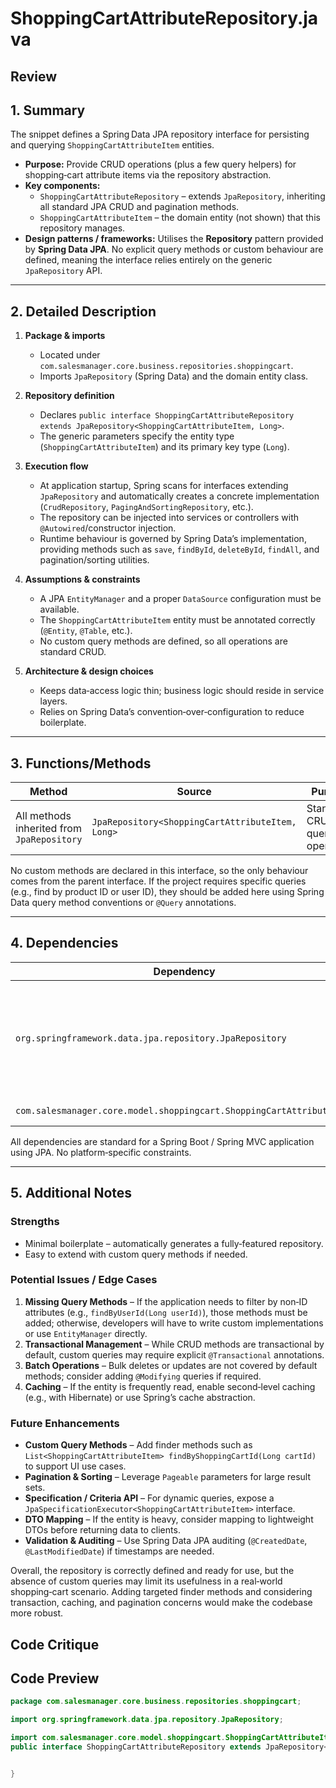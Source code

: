 # ShoppingCartAttributeRepository.java

## Review

## 1. Summary
The snippet defines a Spring Data JPA repository interface for persisting and querying `ShoppingCartAttributeItem` entities.  
* **Purpose:** Provide CRUD operations (plus a few query helpers) for shopping‑cart attribute items via the repository abstraction.  
* **Key components:**
  * `ShoppingCartAttributeRepository` – extends `JpaRepository`, inheriting all standard JPA CRUD and pagination methods.  
  * `ShoppingCartAttributeItem` – the domain entity (not shown) that this repository manages.  
* **Design patterns / frameworks:** Utilises the **Repository** pattern provided by **Spring Data JPA**. No explicit query methods or custom behaviour are defined, meaning the interface relies entirely on the generic `JpaRepository` API.

---

## 2. Detailed Description
1. **Package & imports**  
   * Located under `com.salesmanager.core.business.repositories.shoppingcart`.  
   * Imports `JpaRepository` (Spring Data) and the domain entity class.  

2. **Repository definition**  
   * Declares `public interface ShoppingCartAttributeRepository extends JpaRepository<ShoppingCartAttributeItem, Long>`.  
   * The generic parameters specify the entity type (`ShoppingCartAttributeItem`) and its primary key type (`Long`).  

3. **Execution flow**  
   * At application startup, Spring scans for interfaces extending `JpaRepository` and automatically creates a concrete implementation (`CrudRepository`, `PagingAndSortingRepository`, etc.).  
   * The repository can be injected into services or controllers with `@Autowired`/constructor injection.  
   * Runtime behaviour is governed by Spring Data’s implementation, providing methods such as `save`, `findById`, `deleteById`, `findAll`, and pagination/sorting utilities.  

4. **Assumptions & constraints**  
   * A JPA `EntityManager` and a proper `DataSource` configuration must be available.  
   * The `ShoppingCartAttributeItem` entity must be annotated correctly (`@Entity`, `@Table`, etc.).  
   * No custom query methods are defined, so all operations are standard CRUD.

5. **Architecture & design choices**  
   * Keeps data‑access logic thin; business logic should reside in service layers.  
   * Relies on Spring Data’s convention‑over‑configuration to reduce boilerplate.

---

## 3. Functions/Methods
| Method | Source | Purpose | Inputs | Outputs | Side Effects |
|--------|--------|---------|--------|---------|--------------|
| All methods inherited from `JpaRepository` | `JpaRepository<ShoppingCartAttributeItem, Long>` | Standard CRUD & query operations | Varies per method | Varies | Persists/updates/deletes/fetches entities |

No custom methods are declared in this interface, so the only behaviour comes from the parent interface. If the project requires specific queries (e.g., find by product ID or user ID), they should be added here using Spring Data query method conventions or `@Query` annotations.

---

## 4. Dependencies
| Dependency | Type | Notes |
|------------|------|-------|
| `org.springframework.data.jpa.repository.JpaRepository` | Third‑party (Spring Data JPA) | Requires Spring Data JPA and an underlying JPA provider (Hibernate, EclipseLink, etc.). |
| `com.salesmanager.core.model.shoppingcart.ShoppingCartAttributeItem` | Internal | Must be a JPA entity. |

All dependencies are standard for a Spring Boot / Spring MVC application using JPA. No platform‑specific constraints.

---

## 5. Additional Notes
### Strengths
* Minimal boilerplate – automatically generates a fully‑featured repository.
* Easy to extend with custom query methods if needed.

### Potential Issues / Edge Cases
1. **Missing Query Methods** – If the application needs to filter by non‑ID attributes (e.g., `findByUserId(Long userId)`), those methods must be added; otherwise, developers will have to write custom implementations or use `EntityManager` directly.
2. **Transactional Management** – While CRUD methods are transactional by default, custom queries may require explicit `@Transactional` annotations.
3. **Batch Operations** – Bulk deletes or updates are not covered by default methods; consider adding `@Modifying` queries if required.
4. **Caching** – If the entity is frequently read, enable second‑level caching (e.g., with Hibernate) or use Spring’s cache abstraction.

### Future Enhancements
* **Custom Query Methods** – Add finder methods such as `List<ShoppingCartAttributeItem> findByShoppingCartId(Long cartId)` to support UI use cases.
* **Pagination & Sorting** – Leverage `Pageable` parameters for large result sets.
* **Specification / Criteria API** – For dynamic queries, expose a `JpaSpecificationExecutor<ShoppingCartAttributeItem>` interface.
* **DTO Mapping** – If the entity is heavy, consider mapping to lightweight DTOs before returning data to clients.
* **Validation & Auditing** – Use Spring Data JPA auditing (`@CreatedDate`, `@LastModifiedDate`) if timestamps are needed.

Overall, the repository is correctly defined and ready for use, but the absence of custom queries may limit its usefulness in a real‑world shopping‑cart scenario. Adding targeted finder methods and considering transaction, caching, and pagination concerns would make the codebase more robust.

## Code Critique



## Code Preview

```java
package com.salesmanager.core.business.repositories.shoppingcart;

import org.springframework.data.jpa.repository.JpaRepository;

import com.salesmanager.core.model.shoppingcart.ShoppingCartAttributeItem;
public interface ShoppingCartAttributeRepository extends JpaRepository<ShoppingCartAttributeItem, Long> {


}



```
